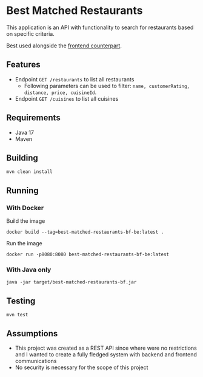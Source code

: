 # Best Matched Restaurants
This application is an API with functionality to search for restaurants based on specific criteria.

Best used alongside the [frontend counterpart](https://github.com/billybrianm/best-matched-restaurants-bf-fe).

## Features
- Endpoint ```GET /restaurants``` to list all restaurants
  - Following parameters can be used to filter: ```name, customerRating, distance, price, cuisineId```.
- Endpoint ```GET /cuisines``` to list all cuisines

## Requirements
- Java 17
- Maven

## Building
```mvn clean install```

## Running

### With Docker
Build the image

```docker build --tag=best-matched-restaurants-bf-be:latest .```

Run the image

```docker run -p8080:8080 best-matched-restaurants-bf-be:latest```

### With Java only
```java -jar target/best-matched-restaurants-bf.jar```

## Testing
```mvn test```

## Assumptions
- This project was created as a REST API since where were no restrictions and I wanted to create a fully fledged system with backend and frontend communications
- No security is necessary for the scope of this project
